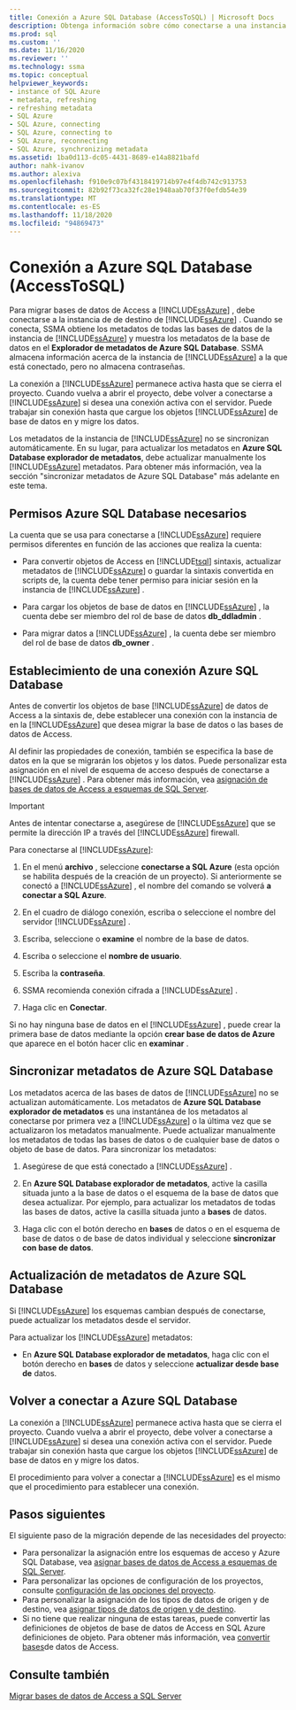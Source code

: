 ```yaml
---
title: Conexión a Azure SQL Database (AccessToSQL) | Microsoft Docs
description: Obtenga información sobre cómo conectarse a una instancia de destino de Azure SQL Database para migrar bases de datos de Access. SSMA obtiene metadatos acerca de las bases de datos en Azure SQL Database.
ms.prod: sql
ms.custom: ''
ms.date: 11/16/2020
ms.reviewer: ''
ms.technology: ssma
ms.topic: conceptual
helpviewer_keywords:
- instance of SQL Azure
- metadata, refreshing
- refreshing metadata
- SQL Azure
- SQL Azure, connecting
- SQL Azure, connecting to
- SQL Azure, reconnecting
- SQL Azure, synchronizing metadata
ms.assetid: 1ba0d113-dc05-4431-8689-e14a8821bafd
author: nahk-ivanov
ms.author: alexiva
ms.openlocfilehash: f910e9c07bf4318419714b97e4f4db742c913753
ms.sourcegitcommit: 82b92f73ca32fc28e1948aab70f37f0efdb54e39
ms.translationtype: MT
ms.contentlocale: es-ES
ms.lasthandoff: 11/18/2020
ms.locfileid: "94869473"
---
```

# <a name="connecting-to-azure-sql-database-accesstosql"></a>Conexión a Azure SQL Database (AccessToSQL)

Para migrar bases de datos de Access a [!INCLUDE[ssAzure](../../includes/ssazure_md.md)] , debe conectarse a la instancia de de destino de [!INCLUDE[ssAzure](../../includes/ssazure_md.md)] . Cuando se conecta, SSMA obtiene los metadatos de todas las bases de datos de la instancia de [!INCLUDE[ssAzure](../../includes/ssazure_md.md)] y muestra los metadatos de la base de datos en el **Explorador de metadatos de Azure SQL Database**. SSMA almacena información acerca de la instancia de [!INCLUDE[ssAzure](../../includes/ssazure_md.md)] a la que está conectado, pero no almacena contraseñas.

La conexión a [!INCLUDE[ssAzure](../../includes/ssazure_md.md)] permanece activa hasta que se cierra el proyecto. Cuando vuelva a abrir el proyecto, debe volver a conectarse a [!INCLUDE[ssAzure](../../includes/ssazure_md.md)] si desea una conexión activa con el servidor. Puede trabajar sin conexión hasta que cargue los objetos [!INCLUDE[ssAzure](../../includes/ssazure_md.md)] de base de datos en y migre los datos.

Los metadatos de la instancia de [!INCLUDE[ssAzure](../../includes/ssazure_md.md)] no se sincronizan automáticamente. En su lugar, para actualizar los metadatos en **Azure SQL Database explorador de metadatos**, debe actualizar manualmente los [!INCLUDE[ssAzure](../../includes/ssazure_md.md)] metadatos. Para obtener más información, vea la sección "sincronizar metadatos de Azure SQL Database" más adelante en este tema.

## <a name="required-azure-sql-database-permissions"></a>Permisos Azure SQL Database necesarios

La cuenta que se usa para conectarse a [!INCLUDE[ssAzure](../../includes/ssazure_md.md)] requiere permisos diferentes en función de las acciones que realiza la cuenta:

- Para convertir objetos de Access en [!INCLUDE[tsql](../../includes/tsql-md.md)] sintaxis, actualizar metadatos de [!INCLUDE[ssAzure](../../includes/ssazure_md.md)] o guardar la sintaxis convertida en scripts de, la cuenta debe tener permiso para iniciar sesión en la instancia de [!INCLUDE[ssAzure](../../includes/ssazure_md.md)] .

- Para cargar los objetos de base de datos en [!INCLUDE[ssAzure](../../includes/ssazure_md.md)] , la cuenta debe ser miembro del rol de base de datos **db_ddladmin** .

- Para migrar datos a [!INCLUDE[ssAzure](../../includes/ssazure_md.md)] , la cuenta debe ser miembro del rol de base de datos **db_owner** .

## <a name="establishing-an-azure-sql-database-connection"></a>Establecimiento de una conexión Azure SQL Database

Antes de convertir los objetos de base [!INCLUDE[ssAzure](../../includes/ssazure_md.md)] de datos de Access a la sintaxis de, debe establecer una conexión con la instancia de en la [!INCLUDE[ssAzure](../../includes/ssazure_md.md)] que desea migrar la base de datos o las bases de datos de Access.

Al definir las propiedades de conexión, también se especifica la base de datos en la que se migrarán los objetos y los datos. Puede personalizar esta asignación en el nivel de esquema de acceso después de conectarse a [!INCLUDE[ssAzure](../../includes/ssazure_md.md)] . Para obtener más información, vea [asignación de bases de datos de Access a esquemas de SQL Server](mapping-source-and-target-databases-accesstosql.md).
  
> [!IMPORTANT]
> Antes de intentar conectarse a, asegúrese de [!INCLUDE[ssAzure](../../includes/ssazure_md.md)] que se permite la dirección IP a través del [!INCLUDE[ssAzure](../../includes/ssazure_md.md)] firewall.
  
Para conectarse al [!INCLUDE[ssAzure](../../includes/ssazure_md.md)]:

1. En el menú **archivo** , seleccione **conectarse a SQL Azure** (esta opción se habilita después de la creación de un proyecto).
   Si anteriormente se conectó a [!INCLUDE[ssAzure](../../includes/ssazure_md.md)] , el nombre del comando se volverá **a conectar a SQL Azure**.

2. En el cuadro de diálogo conexión, escriba o seleccione el nombre del servidor [!INCLUDE[ssAzure](../../includes/ssazure_md.md)] .

3. Escriba, seleccione o **examine** el nombre de la base de datos.

4. Escriba o seleccione el **nombre de usuario**.

5. Escriba la **contraseña**.

6. SSMA recomienda conexión cifrada a [!INCLUDE[ssAzure](../../includes/ssazure_md.md)] .

7. Haga clic en **Conectar**.
  
Si no hay ninguna base de datos en el [!INCLUDE[ssAzure](../../includes/ssazure_md.md)] , puede crear la primera base de datos mediante la opción **crear base de datos de Azure** que aparece en el botón hacer clic en **examinar** .

## <a name="synchronizing-azure-sql-database-metadata"></a>Sincronizar metadatos de Azure SQL Database

Los metadatos acerca de las bases de datos de [!INCLUDE[ssAzure](../../includes/ssazure_md.md)] no se actualizan automáticamente. Los metadatos de **Azure SQL Database explorador de metadatos** es una instantánea de los metadatos al conectarse por primera vez a [!INCLUDE[ssAzure](../../includes/ssazure_md.md)] o la última vez que se actualizaron los metadatos manualmente. Puede actualizar manualmente los metadatos de todas las bases de datos o de cualquier base de datos o objeto de base de datos. Para sincronizar los metadatos:

1. Asegúrese de que está conectado a [!INCLUDE[ssAzure](../../includes/ssazure_md.md)] .

2. En **Azure SQL Database explorador de metadatos**, active la casilla situada junto a la base de datos o el esquema de la base de datos que desea actualizar.
   Por ejemplo, para actualizar los metadatos de todas las bases de datos, active la casilla situada junto a **bases** de datos.

3. Haga clic con el botón derecho en **bases** de datos o en el esquema de base de datos o de base de datos individual y seleccione **sincronizar con base de datos**.

## <a name="refreshing-azure-sql-database-metadata"></a>Actualización de metadatos de Azure SQL Database

Si [!INCLUDE[ssAzure](../../includes/ssazure_md.md)] los esquemas cambian después de conectarse, puede actualizar los metadatos desde el servidor.

Para actualizar los [!INCLUDE[ssAzure](../../includes/ssazure_md.md)] metadatos:

- En **Azure SQL Database explorador de metadatos**, haga clic con el botón derecho en **bases** de datos y seleccione **actualizar desde base de** datos.

## <a name="reconnecting-to-azure-sql-database"></a>Volver a conectar a Azure SQL Database

La conexión a [!INCLUDE[ssAzure](../../includes/ssazure_md.md)] permanece activa hasta que se cierra el proyecto. Cuando vuelva a abrir el proyecto, debe volver a conectarse a [!INCLUDE[ssAzure](../../includes/ssazure_md.md)] si desea una conexión activa con el servidor. Puede trabajar sin conexión hasta que cargue los objetos [!INCLUDE[ssAzure](../../includes/ssazure_md.md)] de base de datos en y migre los datos.

El procedimiento para volver a conectar a [!INCLUDE[ssAzure](../../includes/ssazure_md.md)] es el mismo que el procedimiento para establecer una conexión.

## <a name="next-steps"></a>Pasos siguientes

El siguiente paso de la migración depende de las necesidades del proyecto:

- Para personalizar la asignación entre los esquemas de acceso y Azure SQL Database, vea [asignar bases de datos de Access a esquemas de SQL Server](mapping-source-and-target-databases-accesstosql.md).
- Para personalizar las opciones de configuración de los proyectos, consulte [configuración de las opciones del proyecto](setting-conversion-and-migration-options-accesstosql.md).
- Para personalizar la asignación de los tipos de datos de origen y de destino, vea [asignar tipos de datos de origen y de destino](mapping-source-and-target-data-types-accesstosql.md).
- Si no tiene que realizar ninguna de estas tareas, puede convertir las definiciones de objetos de base de datos de Access en SQL Azure definiciones de objeto. Para obtener más información, vea [convertir bases](converting-access-database-objects-accesstosql.md)de datos de Access.

## <a name="see-also"></a>Consulte también

[Migrar bases de datos de Access a SQL Server](migrating-access-databases-to-sql-server-azure-sql-db-accesstosql.md)
